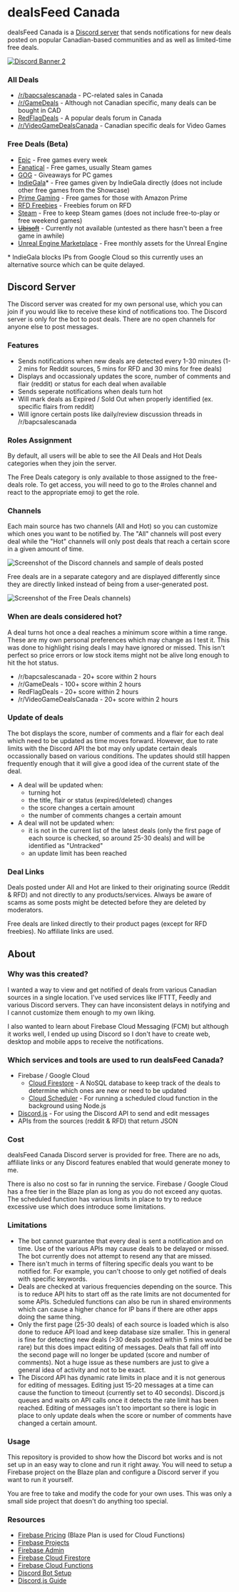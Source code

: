 # dealsFeed Canada

dealsFeed Canada is a [Discord server](https://discord.gg/wFVvfR4mGf) that sends notifications for new deals posted on popular Canadian-based communities and as well as limited-time free deals.

[![Discord Banner 2](https://discordapp.com/api/guilds/1083821268652015726/widget.png?style=banner2)](https://discord.gg/wFVvfR4mGf)

### All Deals
- [/r/bapcsalescanada](https://www.reddit.com/r/bapcsalescanada/new/) - PC-related sales in Canada
- [/r/GameDeals](https://www.reddit.com/r/GameDeals/new/) - Although not Canadian specific, many deals can be bought in CAD
- [RedFlagDeals](https://forums.redflagdeals.com/hot-deals-f9/?rfd_sk=tt) - A popular deals forum in Canada
- [/r/VideoGameDealsCanada](https://www.reddit.com/r/VideoGameDealsCanada/new/) - Canadian specific deals for Video Games

### Free Deals (Beta)
- [Epic](https://store.epicgames.com) - Free games every week
- [Fanatical](https://www.fanatical.com) - Free games, usually Steam games
- [GOG](https://www.gog.com/) - Giveaways for PC games 
- [IndieGala](https://freebies.indiegala.com/)* - Free games given by IndieGala directly (does not include other free games from the Showcase)
- [Prime Gaming](https://gaming.amazon.com) - Free games for those with Amazon Prime
- [RFD Freebies](https://forums.redflagdeals.com/freebies-f12/?sk=tt&rfd_sk=tt&sd=d) - Freebies forum on RFD
- [Steam](https://store.steampowered.com/) - Free to keep Steam games (does not include free-to-play or free weekend games)
- [~~Ubisoft~~](https://store.ubisoft.com) - Currently not available (untested as there hasn't been a free game in awhile)
- [Unreal Engine Marketplace](https://www.unrealengine.com/marketplace/) - Free monthly assets for the Unreal Engine

\* IndieGala blocks IPs from Google Cloud so this currently uses an alternative source which can be quite delayed.

## Discord Server

The Discord server was created for my own personal use, which you can join if you would like to receive these kind of notifications too. The Discord server is only for the bot to post deals. There are no open channels for anyone else to post messages.

### Features
- Sends notifications when new deals are detected every 1-30 minutes (1-2 mins for Reddit sources, 5 mins for RFD and 30 mins for free deals)
- Displays and occassionaly updates the score, number of comments and flair (reddit) or status for each deal when available
- Sends seperate notifications when deals turn hot
- Will mark deals as Expired / Sold Out when properly identified (ex. specific flairs from reddit)
- Will ignore certain posts like daily/review discussion threads in /r/bapcsalescanada

### Roles Assignment

By default, all users will be able to see the All Deals and Hot Deals categories when they join the server.

 The Free Deals category is only available to those assigned to the free-deals role. To get access, you will need to go to the #roles channel and react to the appropriate emoji to get the role.

### Channels
Each main source has two channels (All and Hot) so you can customize which ones you want to be notified by. The "All" channels will post every deal while the "Hot" channels will only post deals that reach a certain score in a given amount of time.

![Screenshot of the Discord channels and sample of deals posted](https://i.imgur.com/lGcqWVN.png)

Free deals are in a separate category and are displayed differently since they are directly linked instead of being from a user-generated post.

![Screenshot of the Free Deals channels](https://i.imgur.com/bkUVHrF.png))

### When are deals considered hot?
A deal turns hot once a deal reaches a minimum score within a time range. These are my own personal preferences which may change as I test it. This was done to highlight rising deals I may have ignored or missed. This isn't perfect so price errors or low stock items might not be alive long enough to hit the hot status.
- /r/bapcsalescanada - 20+ score within 2 hours
- /r/GameDeals - 100+ score within 2 hours
- RedFlagDeals - 20+ score within 2 hours
- /r/VideoGameDealsCanada - 20+ score within 2 hours

### Update of deals

The bot displays the score, number of comments and a flair for each deal which need to be updated as time moves forward. However, due to rate limits with the Discord API the bot may only update certain deals occassionally based on various conditions. The updates should still happen frequently enough that it will give a good idea of the current state of the deal.

- A deal will be updated when:
    - turning hot
    - the title, flair or status (expired/deleted) changes
    - the score changes a certain amount
    - the number of comments changes a certain amount
- A deal will not be updated when:
    - it is not in the current list of the latest deals (only the first page of each source is checked, so around 25-30 deals) and will be identified as "Untracked"
    - an update limit has been reached

### Deal Links
Deals posted under All and Hot are linked to their originating source (Reddit & RFD) and not directly to any products/services. Always be aware of scams as some posts might be detected before they are deleted by moderators. 

Free deals are linked directly to their product pages (except for RFD freebies). No affiliate links are used.

## About

### Why was this created?
I wanted a way to view and get notified of deals from various Canadian sources in a single location. I've used services like IFTTT, Feedly and various Discord servers. They can have inconsistent delays in notifying and I cannot customize them enough to my own liking.

I also wanted to learn about Firebase Cloud Messaging (FCM) but although it works well, I ended up using Discord so I don't have to create web, desktop and mobile apps to receive the notifications.

### Which services and tools are used to run dealsFeed Canada?
- Firebase / Google Cloud
    - [Cloud Firestore](https://firebase.google.com/docs/firestore) - A NoSQL database to keep track of the deals to determine which ones are new or need to be updated
    - [Cloud Scheduler](https://firebase.google.com/docs/functions/schedule-functions) - For running a scheduled cloud function in the background using Node.js
- [Discord.js](https://discord.js.org) - For using the Discord API to send and edit messages
- APIs from the sources (reddit & RFD) that return JSON

### Cost
dealsFeed Canada Discord server is provided for free. There are no ads, affiliate links or any Discord features enabled that would generate money to me.

There is also no cost so far in running the service. Firebase / Google Cloud has a free tier in the Blaze plan as long as you do not exceed any quotas. The scheduled function has various limits in place to try to reduce excessive use which does introduce some limitations.

### Limitations
 - The bot cannot guarantee that every deal is sent a notification and on time. Use of the various APIs may cause deals to be delayed or missed. The bot currently does not attempt to resend any that are missed.
 - There isn't much in terms of filtering specific deals you want to be notified for. For example, you can't choose to only get notified of deals with specific keywords.
 - Deals are checked at various frequencies depending on the source. This is to reduce API hits to start off as the rate limits are not documented for some APIs. Scheduled functions can also be run in shared environments which can cause a higher chance for IP bans if there are other apps doing the same thing.
 - Only the first page (25-30 deals) of each source is loaded which is also done to reduce API load and keep database size smaller. This in general is fine for detecting new deals (>30 deals posted within 5 mins would be rare) but this does impact editing of messages. Deals that fall off into the second page will no longer be updated (score and number of comments). Not a huge issue as these numbers are just to give a general idea of activity and not to be exact.
 - The Discord API has dynamic rate limits in place and it is not generous for editing of messages. Editing just 15-20 messages at a time can cause the function to timeout (currently set to 40 seconds). Discord.js queues and waits on API calls once it detects the rate limit has been reached. Editing of messages isn't too important so there is logic in place to only update deals when the score or number of comments have changed a certain amount.

### Usage
This repository is provided to show how the Discord bot works and is not set up in an easy way to clone and run it right away. You will need to setup a Firebase project on the Blaze plan and configure a Discord server if you want to run it yourself.

You are free to take and modify the code for your own uses. This was only a small side project that doesn't do anything too special.

### Resources
- [Firebase Pricing](https://firebase.google.com/pricing) (Blaze Plan is used for Cloud Functions)
- [Firebase Projects](https://firebase.google.com/docs/projects/learn-more)
- [Firebase Admin](https://firebase.google.com/docs/admin/setup)
- [Firebase Cloud Firestore](https://firebase.google.com/docs/firestore/quickstart)
- [Firebase Cloud Functions](https://firebase.google.com/docs/functions)
- [Discord Bot Setup](https://discordjs.guide/preparations/setting-up-a-bot-application.html)
- [Discord.js Guide](https://discordjs.guide/)